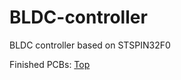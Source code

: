 # BLDC-controller
BLDC controller based on STSPIN32F0

Finished PCBs:
[Top](BLDC_controller_PCBs.jpg)
